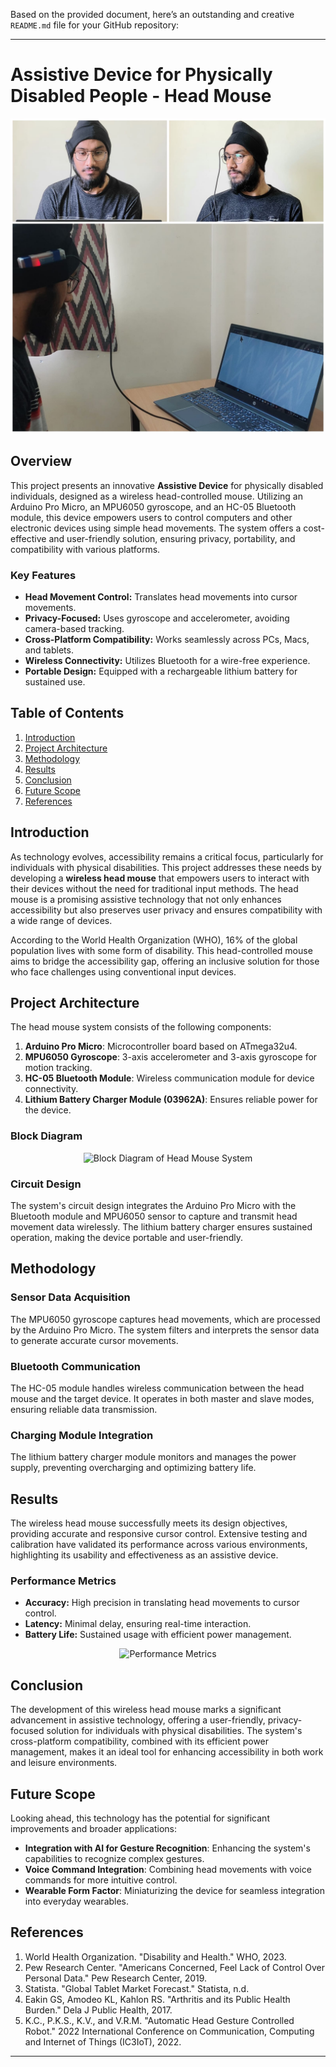 Based on the provided document, here’s an outstanding and creative `README.md` file for your GitHub repository:

---

# Assistive Device for Physically Disabled People - Head Mouse

![Head Mouse Illustration](AssistiveDevice/results/7f8878f4-de0b-4aa3-9973-c777b8a0cfbe.JPG)

## Overview

This project presents an innovative **Assistive Device** for physically disabled individuals, designed as a wireless head-controlled mouse. Utilizing an Arduino Pro Micro, an MPU6050 gyroscope, and an HC-05 Bluetooth module, this device empowers users to control computers and other electronic devices using simple head movements. The system offers a cost-effective and user-friendly solution, ensuring privacy, portability, and compatibility with various platforms.

### Key Features

- **Head Movement Control:** Translates head movements into cursor movements.
- **Privacy-Focused:** Uses gyroscope and accelerometer, avoiding camera-based tracking.
- **Cross-Platform Compatibility:** Works seamlessly across PCs, Macs, and tablets.
- **Wireless Connectivity:** Utilizes Bluetooth for a wire-free experience.
- **Portable Design:** Equipped with a rechargeable lithium battery for sustained use.

## Table of Contents

1. [Introduction](#introduction)
2. [Project Architecture](#project-architecture)
3. [Methodology](#methodology)
4. [Results](#results)
5. [Conclusion](#conclusion)
6. [Future Scope](#future-scope)
7. [References](#references)

## Introduction

As technology evolves, accessibility remains a critical focus, particularly for individuals with physical disabilities. This project addresses these needs by developing a **wireless head mouse** that empowers users to interact with their devices without the need for traditional input methods. The head mouse is a promising assistive technology that not only enhances accessibility but also preserves user privacy and ensures compatibility with a wide range of devices.

According to the World Health Organization (WHO), 16% of the global population lives with some form of disability. This head-controlled mouse aims to bridge the accessibility gap, offering an inclusive solution for those who face challenges using conventional input devices.

## Project Architecture

The head mouse system consists of the following components:

1. **Arduino Pro Micro**: Microcontroller board based on ATmega32u4.
2. **MPU6050 Gyroscope**: 3-axis accelerometer and 3-axis gyroscope for motion tracking.
3. **HC-05 Bluetooth Module**: Wireless communication module for device connectivity.
4. **Lithium Battery Charger Module (03962A)**: Ensures reliable power for the device.

### Block Diagram

<div align="center">
  <img src="./images/block_diagram.png" alt="Block Diagram of Head Mouse System" />
</div>

### Circuit Design

The system's circuit design integrates the Arduino Pro Micro with the Bluetooth module and MPU6050 sensor to capture and transmit head movement data wirelessly. The lithium battery charger ensures sustained operation, making the device portable and user-friendly.

## Methodology

### Sensor Data Acquisition

The MPU6050 gyroscope captures head movements, which are processed by the Arduino Pro Micro. The system filters and interprets the sensor data to generate accurate cursor movements.

### Bluetooth Communication

The HC-05 module handles wireless communication between the head mouse and the target device. It operates in both master and slave modes, ensuring reliable data transmission.

### Charging Module Integration

The lithium battery charger module monitors and manages the power supply, preventing overcharging and optimizing battery life.

## Results

The wireless head mouse successfully meets its design objectives, providing accurate and responsive cursor control. Extensive testing and calibration have validated its performance across various environments, highlighting its usability and effectiveness as an assistive device.

### Performance Metrics

- **Accuracy:** High precision in translating head movements to cursor control.
- **Latency:** Minimal delay, ensuring real-time interaction.
- **Battery Life:** Sustained usage with efficient power management.

<div align="center">
  <img src="./images/performance_metrics.png" alt="Performance Metrics" />
</div>

## Conclusion

The development of this wireless head mouse marks a significant advancement in assistive technology, offering a user-friendly, privacy-focused solution for individuals with physical disabilities. The system's cross-platform compatibility, combined with its efficient power management, makes it an ideal tool for enhancing accessibility in both work and leisure environments.

## Future Scope

Looking ahead, this technology has the potential for significant improvements and broader applications:

- **Integration with AI for Gesture Recognition**: Enhancing the system's capabilities to recognize complex gestures.
- **Voice Command Integration**: Combining head movements with voice commands for more intuitive control.
- **Wearable Form Factor**: Miniaturizing the device for seamless integration into everyday wearables.

## References

1. World Health Organization. "Disability and Health." WHO, 2023.
2. Pew Research Center. "Americans Concerned, Feel Lack of Control Over Personal Data." Pew Research Center, 2019.
3. Statista. "Global Tablet Market Forecast." Statista, n.d.
4. Eakin GS, Amodeo KL, Kahlon RS. "Arthritis and its Public Health Burden." Dela J Public Health, 2017.
5. K.C., P.K.S., K.V., and V.R.M. "Automatic Head Gesture Controlled Robot." 2022 International Conference on Communication, Computing and Internet of Things (IC3IoT), 2022.

---
